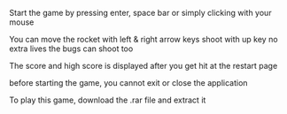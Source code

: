 Start the game by pressing enter, space bar or simply clicking with your mouse

You can move the rocket with left & right arrow keys
shoot with up key
no extra lives
the bugs can shoot too

The score and high score is displayed after you get hit at the restart page

before starting the game, you cannot exit or close the application

To play this game, download the .rar file and extract it